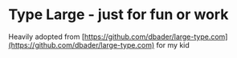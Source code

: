 # Type Large - just for fun or work
Heavily adopted from [https://github.com/dbader/large-type.com](https://github.com/dbader/large-type.com) for my kid

